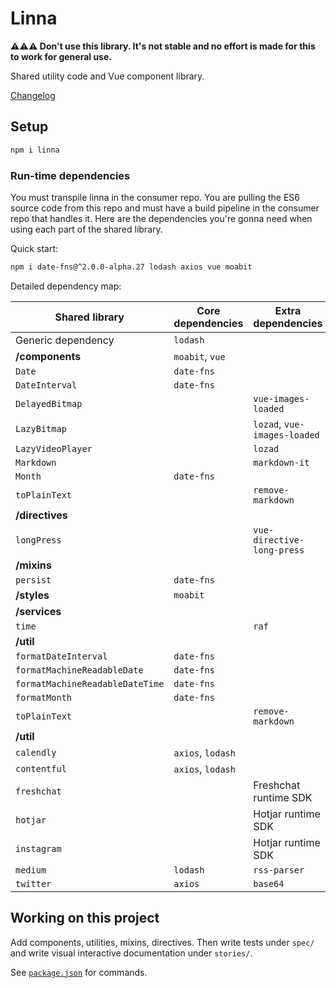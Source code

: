 # Linna

__⚠️⚠️⚠️ Don't use this library. It's not stable and no effort is made for this to work for general use.__

Shared utility code and Vue component library.

[Changelog](https://github.com/Eiskis/linna/commits/master)

## Setup

```sh
npm i linna
```

### Run-time dependencies

You must transpile linna in the consumer repo. You are pulling the ES6 source code from this repo and must have a build pipeline in the consumer repo that handles it. Here are the dependencies you're gonna need when using each part of the shared library.

Quick start:

```sh
npm i date-fns@^2.0.0-alpha.27 lodash axios vue moabit
```

Detailed dependency map:

| Shared library | Core dependencies | Extra dependencies |
| --- | --- | --- |
| Generic dependency | `lodash` | |
| **/components** | `moabit`, `vue` | |
| `Date` | `date-fns` | |
| `DateInterval` | `date-fns` | |
| `DelayedBitmap` | | `vue-images-loaded` |
| `LazyBitmap` | | `lozad`, `vue-images-loaded` |
| `LazyVideoPlayer` | | `lozad` |
| `Markdown` | | `markdown-it` |
| `Month` | `date-fns` | |
| `toPlainText` | | `remove-markdown` |
| **/directives** | |
| `longPress` | | `vue-directive-long-press` |
| **/mixins** | | |
| `persist` | `date-fns` | |
| **/styles** | `moabit` | |
| **/services** | | |
| `time` | | `raf` |
| **/util** | | |
| `formatDateInterval` | `date-fns` | |
| `formatMachineReadableDate` | `date-fns` | |
| `formatMachineReadableDateTime` | `date-fns` | |
| `formatMonth` | `date-fns` | |
| `toPlainText` | | `remove-markdown` |
| **/util** | | |
| `calendly` | `axios`, `lodash` | |
| `contentful` | `axios`, `lodash` | |
| `freshchat` | | Freshchat runtime SDK |
| `hotjar` | | Hotjar runtime SDK |
| `instagram` | | Hotjar runtime SDK |
| `medium` | `lodash` | `rss-parser` |
| `twitter` | `axios` | `base64` |

## Working on this project

Add components, utilities, mixins, directives. Then write tests under `spec/` and write visual interactive documentation under `stories/`.

See [`package.json`](./package.json) for commands.
